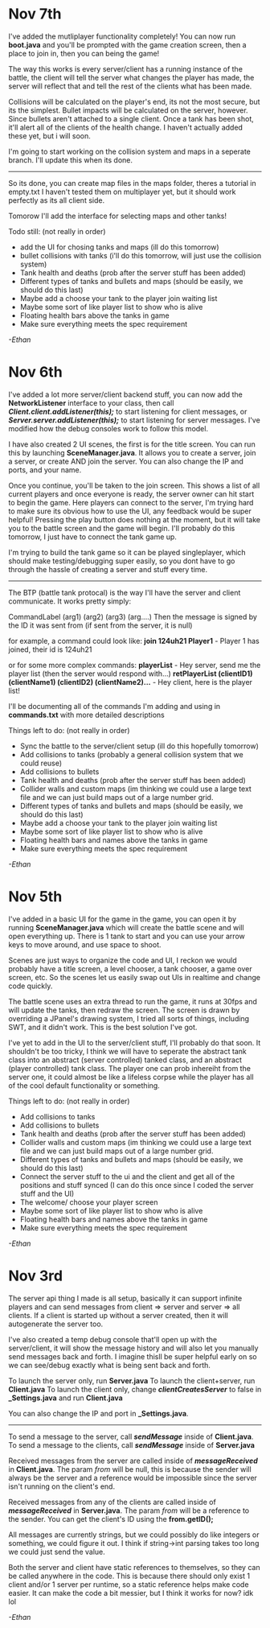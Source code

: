# Nov 7th
I've added the mutliplayer functionality completely! You can now run **boot.java** and you'll be prompted with the game creation screen, then a place to join in, then you can being the game!

The way this works is every server/client has a running instance of the battle, the client will tell the server what changes the player has made, the server will reflect that and tell the rest of the clients what has been made.

Collisions will be calculated on the player's end, its not the most secure, but its the simplest.
Bullet impacts will be calculated on the server, however. Since bullets aren't attached to a single client. Once a tank has been shot, it'll alert all of the clients of the health change.
I haven't actually added these yet, but i will soon.

I'm going to start working on the collision system and maps in a seperate branch. I'll update this when its done.

---
So its done, you can create map files in the maps folder, theres a tutorial in empty.txt
I haven't tested them on multiplayer yet, but it should work perfectly as its all client side.

Tomorow I'll add the interface for selecting maps and other tanks!

Todo still: (not really in order)
- add the UI for chosing tanks and maps (ill do this tomorrow)
- bullet collisions with tanks (i'll do this tomorrow, will just use the collision system)
- Tank health and deaths (prob after the server stuff has been added)
- Different types of tanks and bullets and maps (should be easily, we should do this last)
- Maybe add a choose your tank to the player join waiting list
- Maybe some sort of like player list to show who is alive
- Floating health bars above the tanks in game
- Make sure everything meets the spec requirement

_-Ethan_

# Nov 6th
I've added a lot more server/client backend stuff, you can now add the **NetworkListener** interface to your class, then call **_Client.client.addListener(this);_**  to start listening for client messages, or **_Server.server.addListener(this);_** to start listening for server messages. I've modified how the debug consoles work to follow this model.

I have also created 2 UI scenes, the first is for the title screen. You can run this by launching **SceneManager.java**. It allows you to create a server, join a server, or create AND join the server. You can also change the IP and ports, and your name. 

Once you continue, you'll be taken to the join screen. This shows a list of all current players and once everyone is ready, the server owner can hit start to begin the game. Here players can connect to the server, I'm trying hard to make sure its obvious how to use the UI, any feedback would be super helpful! Pressing the play button does nothing at the moment, but it will take you to the battle screen and the game will begin. I'll probably do this tomorrow, I just have to connect the tank game up.

I'm trying to build the tank game so it can be played singleplayer, which should make testing/debugging super easily, so you dont have to go through the hassle of creating a server and stuff every time.

----
The BTP (battle tank protocal) is the way I'll have the server and client communicate. It works pretty simply:

CommandLabel (arg1) (arg2) (arg3) (arg....)
Then the message is signed by the ID it was sent from (if sent from the server, it is null)

for example, a command could look like:
**join 124uh21 Player1**  - Player 1 has joined, their id is 124uh21

or for some more complex commands:
**playerList**  - Hey server, send me the player list (then the server would respond with...)
**retPlayerList (clientID1) (clientName1) (clientID2) (clientName2)...** - Hey client, here is the player list!

I'll be documenting all of the commands I'm adding and using in **commands.txt** with more detailed descriptions

Things left to do: (not really in order)
- Sync the battle to the server/client setup (ill do this hopefully tomorrow)
- Add collisions to tanks (probably a general collision system that we could reuse)
- Add collisions to bullets
- Tank health and deaths (prob after the server stuff has been added)
- Collider walls and custom maps (im thinking we could use a large text file and we can just build maps out of a large number grid.
- Different types of tanks and bullets and maps (should be easily, we should do this last)
- Maybe add a choose your tank to the player join waiting list
- Maybe some sort of like player list to show who is alive
- Floating health bars and names above the tanks in game
- Make sure everything meets the spec requirement

_-Ethan_
 

# Nov 5th
I've added in a basic UI for the game in the game, you can open it by running **SceneManager.java** which will create the battle scene and will open everything up. There is 1 tank to start and you can use your arrow keys to move around, and use space to shoot.

Scenes are just ways to organize the code and UI, I reckon we would probably have a title screen, a level chooser, a tank chooser, a game over screen, etc. So the scenes let us easily swap out UIs in realtime and change code quickly.

The battle scene uses an extra thread to run the game, it runs at 30fps and will update the tanks, then redraw the screen. The screen is drawn by overriding a JPanel's drawing system, I tried all sorts of things, including SWT, and it didn't work. This is the best solution I've got.

I've yet to add in the UI to the server/client stuff, I'll probably do that soon. It shouldn't be too tricky, I think we will have to seperate the abstract tank class into an abstract (server controlled) tanked class, and an abstract (player controlled) tank class. The player one can prob inhereiht from the server one, it could almost be like a lifeless corpse while the player has all of the cool default functionality or something.

Things left to do: (not really in order)
- Add collisions to tanks
- Add collisions to bullets
- Tank health and deaths (prob after the server stuff has been added)
- Collider walls and custom maps (im thinking we could use a large text file and we can just build maps out of a large number grid.
- Different types of tanks and bullets and maps (should be easily, we should do this last)
- Connect the server stuff to the ui and the client and get all of the positions and stuff synced (I can do this once since I coded the server stuff and the UI)
- The welcome/ choose your player screen
- Maybe some sort of like player list to show who is alive
- Floating health bars and names above the tanks in game
- Make sure everything meets the spec requirement

_-Ethan_

# Nov 3rd
The server api thing I made is all setup, basically it can support infinite players and can send messages from client => server and server => all clients. If a client is started up without a server created, then it will autogenerate the server too.

I've also created a temp debug console that'll open up with the server/client, it will show the message history and will also let you manually send messages back and forth. I imagine thisll be super helpful early on so we can see/debug exactly what is being sent back and forth.

To launch the server only, run **Server.java**
To launch the client+server, run **Client.java**
To launch the client only, change **_clientCreatesServer_** to false in **_Settings.java** and run **Client.java**

You can also change the IP and port in **_Settings.java**.

---
To send a message to the server, call **_sendMessage_** inside of **Client.java**. To send a message to the clients, call **_sendMessage_** inside of **Server.java**

Received messages from the server are called inside of **_messageReceived_** in **Client.java**. The param *from* will be null, this is because the sender will always be the server and a reference would be impossible since the server isn't running on the client's end.

Received messages from any of the clients are called inside of **_messageReceived_** in **Server.java**. The param *from* will be a reference to the sender. You can get the client's ID using the **from.getID();**

All messages are currently strings, but we could possibly do like integers or something, we could figure it out. I think if string->int parsing takes too long we could just send the value.

Both the server and client have static references to themselves, so they can be called anywhere in the code. This is because there should only exist 1 client and/or 1 server per runtime, so a static reference helps make code easier. It can make the code a bit messier, but I think it works for now? idk lol

_-Ethan_

